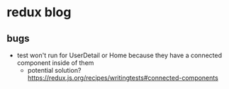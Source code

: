 # redux blog


## bugs

* test won't run for UserDetail or Home because they have a connected component inside of them
  * potential solution? https://redux.js.org/recipes/writingtests#connected-components
